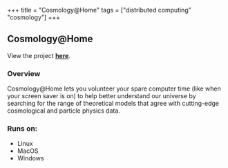 +++
title = "Cosmology@Home"
tags = ["distributed computing" "cosmology"]
+++

## Cosmology@Home

View the project [**here**](http://www.cosmologyathome.org/).

### Overview

Cosmology@Home lets you volunteer your spare computer time (like when your screen saver is on) to help better understand our universe by searching for the range of theoretical models that agree with cutting-edge cosmological and particle physics data.

### Runs on:
- Linux
- MacOS
- Windows
